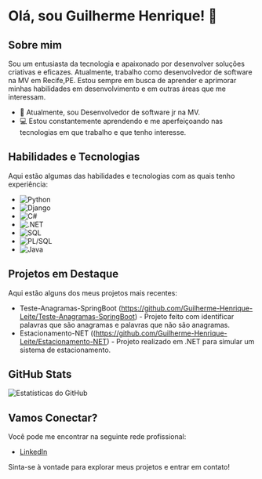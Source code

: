 
# Olá, sou Guilherme Henrique! 👾

## Sobre mim

Sou um entusiasta da tecnologia e apaixonado por desenvolver soluções criativas e eficazes. Atualmente, trabalho como desenvolvedor de software na MV em Recife,PE. Estou sempre em busca de aprender e aprimorar minhas habilidades em desenvolvimento e em outras áreas que me interessam.

- 💼 Atualmente, sou Desenvolvedor de software jr na MV.
- 💻 Estou constantemente aprendendo e me aperfeiçoando nas tecnologias em que trabalho e que tenho interesse.

## Habilidades e Tecnologias

Aqui estão algumas das habilidades e tecnologias com as quais tenho experiência:

- ![Python](https://img.shields.io/badge/-Python-3776AB?style=for-the-badge&logo=python&logoColor=fff)
- ![Django](https://img.shields.io/badge/-Django-092E20?style=for-the-badge&logo=django&logoColor=fff)
- ![C#](https://img.shields.io/badge/-C%23-239120?style=for-the-badge&logo=c-sharp&logoColor=fff)
- ![.NET](https://img.shields.io/badge/-.NET-512BD4?style=for-the-badge&logo=dot-net&logoColor=fff)
- ![SQL](https://img.shields.io/badge/-SQL-4479A1?style=for-the-badge&logo=mysql&logoColor=fff)
- ![PL/SQL](https://img.shields.io/badge/-PL%2FSQL-F80000?style=for-the-badge&logo=oracle&logoColor=fff)
- ![Java](https://img.shields.io/badge/-Java-007396?style=for-the-badge&logo=java&logoColor=fff)

## Projetos em Destaque

Aqui estão alguns dos meus projetos mais recentes:

- Teste-Anagramas-SpringBoot (https://github.com/Guilherme-Henrique-Leite/Teste-Anagramas-SpringBoot) - Projeto feito com identificar palavras que são anagramas e palavras que não são anagramas.
- Estacionamento-NET ((https://github.com/Guilherme-Henrique-Leite/Estacionamento-NET) - Projeto realizado em .NET para simular um sistema de estacionamento.

## GitHub Stats

![Estatísticas do GitHub](https://github-readme-stats.vercel.app/api?username=Guilherme&show_icons=true&count_private=true)

## Vamos Conectar?

Você pode me encontrar na seguinte rede profissional:

- [LinkedIn](https://www.linkedin.com/in/guilhermehlalbuquerque/)

Sinta-se à vontade para explorar meus projetos e entrar em contato!

